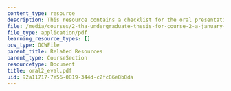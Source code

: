 ```yaml
---
content_type: resource
description: This resource contains a checklist for the oral presentation.
file: /media/courses/2-tha-undergraduate-thesis-for-course-2-a-january-iap-2007/92a117177e560819344dc2fc86e8b8da_oral2_eval.pdf
file_type: application/pdf
learning_resource_types: []
ocw_type: OCWFile
parent_title: Related Resources
parent_type: CourseSection
resourcetype: Document
title: oral2_eval.pdf
uid: 92a11717-7e56-0819-344d-c2fc86e8b8da
---
```

